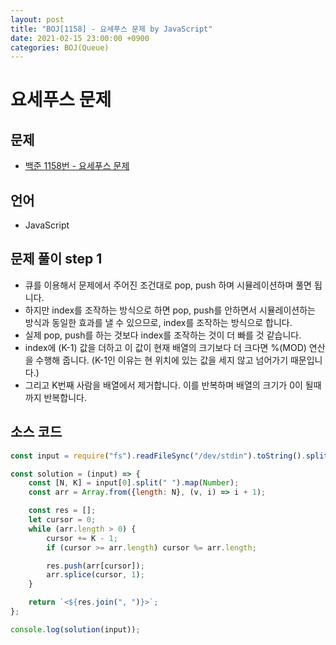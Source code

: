 ```yaml
---
layout: post
title: "BOJ[1158] - 요세푸스 문제 by JavaScript"
date: 2021-02-15 23:00:00 +0900
categories: BOJ(Queue)
---
```


# 요세푸스 문제

## 문제

- [백준 1158번 - 요세푸스 문제](https://www.acmicpc.net/problem/1158)

## 언어

- JavaScript

## 문제 풀이 step 1

- 큐를 이용해서 문제에서 주어진 조건대로 pop, push 하며 시뮬레이션하며 풀면 됩니다.
- 하지만 index를 조작하는 방식으로 하면 pop, push를 안하면서 시뮬레이션하는 방식과 동일한 효과를 낼 수 있으므로, index를 조작하는 방식으로 합니다.
- 실제 pop, push를 하는 것보다 index를 조작하는 것이 더 빠를 것 같습니다.
- index에 (K-1) 값을 더하고 이 값이 현재 배열의 크기보다 더 크다면 %(MOD) 연산을 수행해 줍니다. (K-1인 이유는 현 위치에 있는 값을 세지 않고 넘어가기 때문입니다.)
- 그리고 K번째 사람을 배열에서 제거합니다. 이를 반복하며 배열의 크기가 0이 될때까지 반복합니다.

## 소스 코드

```jsx
const input = require("fs").readFileSync("/dev/stdin").toString().split("\n");

const solution = (input) => {
	const [N, K] = input[0].split(" ").map(Number);
	const arr = Array.from({length: N}, (v, i) => i + 1);

	const res = [];
	let cursor = 0;
	while (arr.length > 0) {
		cursor += K - 1;
		if (cursor >= arr.length) cursor %= arr.length;

		res.push(arr[cursor]);
		arr.splice(cursor, 1);
	}

	return `<${res.join(", ")}>`;
};

console.log(solution(input));
```
